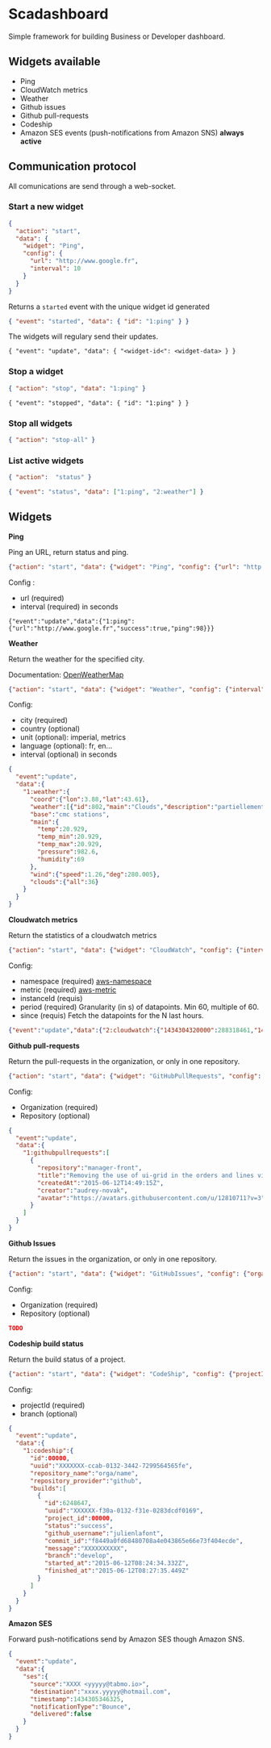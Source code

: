 # Scadashboard

Simple framework for building Business or Developer dashboard.

## Widgets available

 * Ping
 * CloudWatch metrics
 * Weather
 * Github issues
 * Github pull-requests
 * Codeship
 * Amazon SES events (push-notifications from Amazon SNS) **always active**

## Communication protocol

All comunications are send through a web-socket.

### Start a new widget

```json
{
  "action": "start",
  "data": {
    "widget": "Ping",
    "config": {
      "url": "http://www.google.fr",
      "interval": 10
    }
  }
}
```

Returns a `started` event with the unique widget id generated

```json
{ "event": "started", "data": { "id": "1:ping" } }
```

The widgets will regulary send their updates.

```
{ "event": "update", "data": { "<widget-id<": <widget-data> } }
```
### Stop a widget

```json
{ "action": "stop", "data": "1:ping" }
```

```
{ "event": "stopped", "data": { "id": "1:ping" } }
```

### Stop all widgets

```json
{ "action": "stop-all" }
```

### List active widgets

```json
{ "action":  "status" }
```

```json
{ "event": "status", "data": ["1:ping", "2:weather"] }
```

## Widgets

**Ping**

Ping an URL, return status and ping.

```json
{"action": "start", "data": {"widget": "Ping", "config": {"url": "http://www.google.fr", "interval": 1}}}
```

Config : 
 * url (required)
 * interval (required) in seconds

```
{"event":"update","data":{"1:ping":{"url":"http://www.google.fr","success":true,"ping":98}}}
```

**Weather**

Return the weather for the specified city.

Documentation: [OpenWeatherMap](http://openweathermap.org/current)

```json
{"action": "start", "data": {"widget": "Weather", "config": {"interval": 60, "city": "Montpellier", "country": "fr", "unit": "metric", "language": "fr"}}}
```

Config:

 * city (required)
 * country (optional)
 * unit (optional): imperial, metrics
 * language (optional): fr, en...
 * interval (optional) in seconds

```json
{
  "event":"update",
  "data":{
    "1:weather":{
      "coord":{"lon":3.88,"lat":43.61},
      "weather":[{"id":802,"main":"Clouds","description":"partiellement ensoleillé","icon":"03d"}],
      "base":"cmc stations",
      "main":{
        "temp":20.929,
        "temp_min":20.929,
        "temp_max":20.929,
        "pressure":982.6,
        "humidity":69
      },
      "wind":{"speed":1.26,"deg":280.005},
      "clouds":{"all":36}
    }
  }
}
```

**Cloudwatch metrics**

Return the statistics of a cloudwatch metrics

```json
{"action": "start", "data": {"widget": "CloudWatch", "config": {"interval": 1, "namespace": "AWS/EC2", "metric": "NetworkIn", "instanceId": "i-7fc786d5", "period": 60, "since": 1 }}}
```

Config:
 * namespace (required) [aws-namespace](http://docs.aws.amazon.com/AmazonCloudWatch/latest/DeveloperGuide/aws-namespaces.html)
 * metric (required) [aws-metric](http://docs.aws.amazon.com/AmazonCloudWatch/latest/DeveloperGuide/ec2-metricscollected.html)
 * instanceId (requis)
 * period (required) Granularity (in s) of datapoints. Min 60, multiple of 60.
 * since (requis) Fetch the datapoints for the N last hours.

```json
{"event":"update","data":{"2:cloudwatch":{"1434304320000":288318461,"1434302040000":288558051,"1434303360000":288834271,"1434303540000":290506134,"1434304020000":287059788,"1434303960000":285087595,"1434303900000":288596710,"1434300900000":288018407,"1434303480000":293454792,"1434303420000":288138737,"1434303240000":289734447,"1434302460000":289559817,"1434301680000":293763600,"1434302640000":289669546,"1434303120000":289487857,"1434301440000":290510582,"1434303060000":292413611,"1434301860000":293872165,"1434301020000":288144432,"1434302940000":290112439,"1434301380000":293555723,"1434302580000":294265180,"1434301620000":287092116,"1434304140000":288919045,"1434304200000":293733757,"1434302340000":290091144,"1434301500000":288406488,"1434303840000":283264921,"1434302160000":288652301,"1434303300000":294559430,"1434302220000":289853774,"1434300780000":288505197,"1434302400000":295451706,"1434302700000":293270383,"1434302280000":295240917,"1434301140000":288049709,"1434301200000":288458455,"1434301740000":291084616,"1434304080000":290330646,"1434302100000":292291300,"1434303780000":299295933,"1434301320000":288738105,"1434302760000":288186256,"1434303720000":291789206,"1434302880000":294139651,"1434301080000":292955182,"1434300960000":292275011,"1434303000000":291427933,"1434301800000":287729249,"1434301920000":287522892,"1434301560000":295091110,"1434302820000":290415301,"1434302520000":288013478,"1434304260000":288334542,"1434303600000":295374975,"1434300840000":292344576,"1434303180000":294121771,"1434303660000":290316364,"1434301260000":293424137,"1434301980000":293376282}}}
```

**Github pull-requests**

Return the pull-requests in the organization, or only in one repository.

```json
{"action": "start", "data": {"widget": "GitHubPullRequests", "config": {"organization": "tabmo", "repository": "manager-front", "interval": 60}}}
```

Config:
 * Organization (required)
 * Repository (optional)

```json
{
  "event":"update",
  "data":{
    "1:githubpullrequests":[
      {
        "repository":"manager-front",
        "title":"Removing the use of ui-grid in the orders and lines view because of t…",
        "createdAt":"2015-06-12T14:49:15Z",
        "creator":"audrey-novak",
        "avatar":"https://avatars.githubusercontent.com/u/12810711?v=3"
      }
    ]
  }
}
```

**Github Issues**

Return the issues in the organization, or only in one repository.

```json
{"action": "start", "data": {"widget": "GitHubIssues", "config": {"organization": "tabmo", "repository": "manager-front", "interval": 60}}}
```
Config:
 * Organization (required)
 * Repository (optional)

```json
TODO
```

**Codeship build status**

Return the build status of a project.

```json
{"action": "start", "data": {"widget": "CodeShip", "config": {"projectId": "76XXX", "branch": "develop", "interval": 60}}}
```
Config:
 * projectId (required)
 * branch (optional)

```json
{
  "event":"update",
  "data":{
    "1:codeship":{
      "id":00000,
      "uuid":"XXXXXXX-ccab-0132-3442-7299564565fe",
      "repository_name":"orga/name",
      "repository_provider":"github",
      "builds":[
        {
          "id":6248647,
          "uuid":"XXXXXX-f30a-0132-f31e-0283dcdf0169",
          "project_id":00000,
          "status":"success",
          "github_username":"julienlafont",
          "commit_id":"f8449a0fd68480708a4e043865e66e73f404ecde",
          "message":"XXXXXXXXXX",
          "branch":"develop",
          "started_at":"2015-06-12T08:24:34.332Z",
          "finished_at":"2015-06-12T08:27:35.449Z"
        }
      ]
    }
  }
}
```

**Amazon SES**

Forward push-notifications send by Amazon SES though Amazon SNS.

```json
{
  "event":"update",
  "data":{
    "ses":{
      "source":"XXXX <yyyyy@tabmo.io>",
      "destination":"xxxx.yyyyy@hotmail.com",
      "timestamp":1434305346325,
      "notificationType":"Bounce",
      "delivered":false
    }
  }
}
```
